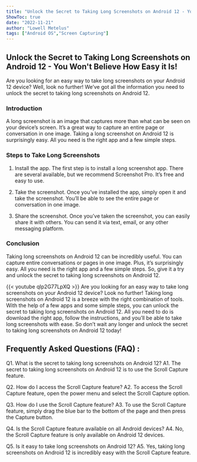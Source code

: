 ```yaml
---
title: "Unlock the Secret to Taking Long Screenshots on Android 12 - You Won't Believe How Easy it Is!"
ShowToc: true 
date: "2022-11-21"
author: "Lowell Metelus" 
tags: ["Android OS","Screen Capturing"]
---
```

## Unlock the Secret to Taking Long Screenshots on Android 12 - You Won't Believe How Easy it Is!

Are you looking for an easy way to take long screenshots on your Android 12 device? Well, look no further! We’ve got all the information you need to unlock the secret to taking long screenshots on Android 12. 

### Introduction 

A long screenshot is an image that captures more than what can be seen on your device’s screen. It’s a great way to capture an entire page or conversation in one image. Taking a long screenshot on Android 12 is surprisingly easy. All you need is the right app and a few simple steps. 

### Steps to Take Long Screenshots 

1. Install the app. The first step is to install a long screenshot app. There are several available, but we recommend Screenshot Pro. It’s free and easy to use. 

2. Take the screenshot. Once you’ve installed the app, simply open it and take the screenshot. You’ll be able to see the entire page or conversation in one image. 

3. Share the screenshot. Once you’ve taken the screenshot, you can easily share it with others. You can send it via text, email, or any other messaging platform. 

### Conclusion 

Taking long screenshots on Android 12 can be incredibly useful. You can capture entire conversations or pages in one image. Plus, it’s surprisingly easy. All you need is the right app and a few simple steps. So, give it a try and unlock the secret to taking long screenshots on Android 12.

{{< youtube qIp2G77LpXQ >}} 
Are you looking for an easy way to take long screenshots on your Android 12 device? Look no further! Taking long screenshots on Android 12 is a breeze with the right combination of tools. With the help of a few apps and some simple steps, you can unlock the secret to taking long screenshots on Android 12. All you need to do is download the right app, follow the instructions, and you’ll be able to take long screenshots with ease. So don’t wait any longer and unlock the secret to taking long screenshots on Android 12 today!

## Frequently Asked Questions (FAQ) :
Q1. What is the secret to taking long screenshots on Android 12?
A1. The secret to taking long screenshots on Android 12 is to use the Scroll Capture feature.

Q2. How do I access the Scroll Capture feature?
A2. To access the Scroll Capture feature, open the power menu and select the Scroll Capture option.

Q3. How do I use the Scroll Capture feature?
A3. To use the Scroll Capture feature, simply drag the blue bar to the bottom of the page and then press the Capture button.

Q4. Is the Scroll Capture feature available on all Android devices?
A4. No, the Scroll Capture feature is only available on Android 12 devices.

Q5. Is it easy to take long screenshots on Android 12?
A5. Yes, taking long screenshots on Android 12 is incredibly easy with the Scroll Capture feature.


